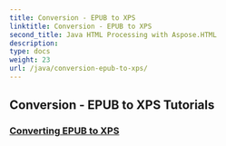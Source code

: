```yaml
---
title: Conversion - EPUB to XPS
linktitle: Conversion - EPUB to XPS
second_title: Java HTML Processing with Aspose.HTML
description: 
type: docs
weight: 23
url: /java/conversion-epub-to-xps/
---
```


## Conversion - EPUB to XPS Tutorials
### [Converting EPUB to XPS](.//conversion/convert-epub-to-xps/)